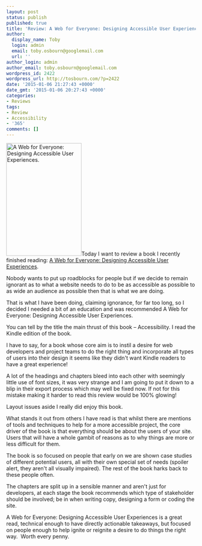 ```yaml
---
layout: post
status: publish
published: true
title: 'Review: A Web for Everyone: Designing Accessible User Experiences'
author:
  display_name: Toby
  login: admin
  email: toby.osbourn@googlemail.com
  url: ''
author_login: admin
author_email: toby.osbourn@googlemail.com
wordpress_id: 2422
wordpress_url: http://tosbourn.com/?p=2422
date: '2015-01-06 21:27:43 +0000'
date_gmt: '2015-01-06 20:27:43 +0000'
categories:
- Reviews
tags:
- Review
- Accessibility
- '365'
comments: []
---
```

<p><img class="alignright wp-image-2424 size-medium" src="http://tosbourn.com/wp-content/uploads/2015/01/a-web-for-everyone-200x300.jpeg" alt="A Web for Everyone: Designing Accessible User Experiences." width="200" height="300" />Today I want to review a book I recently finished reading: <a href="http://www.amazon.co.uk/gp/product/B00HCREJZ6/ref=as_li_tl?ie=UTF8&amp;camp=1634&amp;creative=19450&amp;creativeASIN=B00HCREJZ6&amp;linkCode=as2&amp;tag=tosbourn-21&amp;linkId=3RB4MHLSYK7R7B4P">A Web for Everyone: Designing Accessible User Experiences</a>.</p>
<p>Nobody wants to put up roadblocks for people but if we decide to remain ignorant as to what a website needs to do to be as accessible as possible to as wide an audience as possible then that is what we are doing.</p>
<p>That is what I have been doing, claiming ignorance, for far too long, so I decided I needed a bit of an education and was recommended A Web for Everyone: Designing Accessible User Experiences.</p>
<p>You can tell by the title the main thrust of this book – Accessibility. I read the Kindle edition of the book.</p>
<p>I have to say, for a book whose core aim is to instil a desire for web developers and project teams to do the right thing and incorporate all types of users into their design it seems like they didn't want Kindle readers to have a great experience!</p>
<p>A lot of the headings and chapters bleed into each other with seemingly little use of font sizes, it was very strange and I am going to put it down to a blip in their export process which may well be fixed now. If not for this mistake making it harder to read this review would be 100% glowing!</p>
<p>Layout issues aside I really did enjoy this book.</p>
<p>What stands it out from others I have read is that whilst there are mentions of tools and techniques to help for a more accessible project, the core driver of the book is that everything should be about the users of your site. Users that will have a whole gambit of reasons as to why things are more or less difficult for them.</p>
<p>The book is so focused on people that early on we are shown case studies of different potential users, all with their own special set of needs (spoiler alert, they aren't all visually impaired). The rest of the book harks back to these people often.</p>
<p>The chapters are split up in a sensible manner and aren't just for developers, at each stage the book recommends which type of stakeholder should be involved; be in when writing copy, designing a form or coding the site.</p>
<p>A Web for Everyone: Designing Accessible User Experiences is a great read, technical enough to have directly actionable takeaways, but focused on people enough to help ignite or reignite a desire to do things the right way.  Worth every penny.</p>
